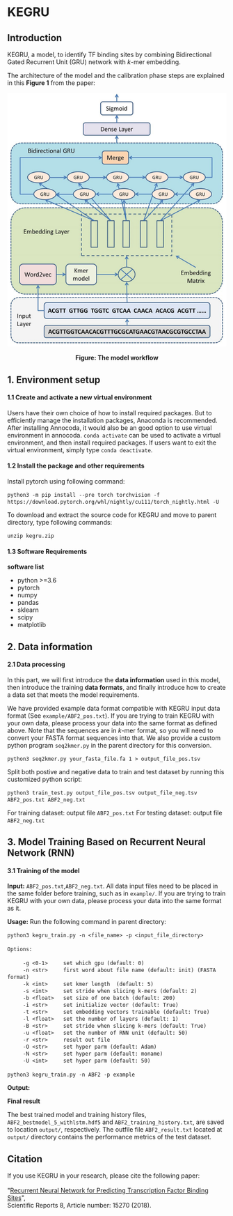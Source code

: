 # KEGRU
## Introduction
KEGRU, a model, to identify TF binding sites by combining Bidirectional Gated Recurrent Unit (GRU) network with *k*-mer embedding.

The architecture of the model and the calibration phase steps are explained in this **Figure 1** from the paper:

<p align="center">
<img src="kegru.jpg">
</p>
<p align="center"><b>Figure: The model workflow</b></p>

## 1. Environment setup

#### 1.1 Create and activate a new virtual environment

Users have their own choice of how to install required packages. But to efficiently manage the installation packages, Anaconda is recommended. After installing Annocoda, it would also be an good option to use virtual environment in annocoda. `conda activate` can be used to activate a virtual environment, and then install required packages. If users want to exit the virtual environment, simply type `conda deactivate`. 

#### 1.2 Install the package and other requirements

Install pytorch using following command:

```
python3 -m pip install --pre torch torchvision -f https://download.pytorch.org/whl/nightly/cu111/torch_nightly.html -U
```

To download and extract the source code for KEGRU and move to parent directory, type following commands:

```
unzip kegru.zip
```

#### 1.3 Software Requirements

**software list**
- python >=3.6
- pytorch
- numpy 
- pandas
- sklearn
- scipy 
- matplotlib

## 2. Data information

#### 2.1 Data processing
In this part, we will first introduce the **data information** used in this model, then introduce the training **data formats**, and finally introduce how to create a data set that meets the model requirements.

We have provided example data format compatible with KEGRU input data format (See `example/ABF2_pos.txt`). If you are trying to train KEGRU with your own data, please process your data into the same format as defined above. Note that the sequences are in *k*-mer format, so you will need to convert your FASTA format sequences into that. We also provide a custom python program `seq2kmer.py` in the parent directory for this conversion.

```
python3 seq2kmer.py your_fasta_file.fa 1 > output_file_pos.tsv 

```
Split both postive and negative data to train and test dataset by running this customized python script:

```
python3 train_test.py output_file_pos.tsv output_file_neg.tsv ABF2_pos.txt ABF2_neg.txt
```
For training dataset: output file `ABF2_pos.txt`
For testing dataset: output file `ABF2_neg.txt`
## 3. Model Training Based on Recurrent Neural Network (RNN)

#### 3.1 Training of the model
**Input:** `ABF2_pos.txt`,`ABF2_neg.txt`. 
All data input files need to be placed in the same folder before training, such as in `example/`. If you are trying to train KEGRU with your own data, please process your data into the same format as it.

**Usage:**
Run the following command in parent directory:

``` 
python3 kegru_train.py -n <file_name> -p <input_file_directory>

Options:

     -g <0-1>     set which gpu (default: 0)
     -n <str>     first word about file name (default: init) (FASTA format)
     -k <int>     set kmer length  (default: 5)
     -s <int>     set stride when slicing k-mers (default: 2)
     -b <float>   set size of one batch (default: 200)
     -i <str>     set initialize vector (default: True)
     -t <str>     set embedding vectors trainable (default: True)
     -l <float>   set the number of layers (default: 1)
     -B <str>     set stride when slicing k-mers (default: True)
     -u <float>   set the number of RNN unit (default: 50)
     -r <str>     result out file
     -O <str>     set hyper parm (default: Adam)
     -N <str>     set hyper parm (default: moname)
     -U <int>     set hyper parm (default: 50)

python3 kegru_train.py -n ABF2 -p example     
```
**Output:** 

**Final result** 

The best trained model and training history files, `ABF2_bestmodel_5_withlstm.hdf5` and `ABF2_training_history.txt`, are saved to location `output/`, respectively. 
The outfile file `ABF2_result.txt` located at `output/` directory contains the performance metrics of the test dataset.

## Citation

If you use KEGRU in your research, please cite the following paper:</br>
<br/>
"[Recurrent Neural Network for Predicting Transcription Factor Binding Sites](https://www.nature.com/articles/s41598-018-33321-1)",<br/>
Scientific Reports 8, Article number: 15270 (2018).
